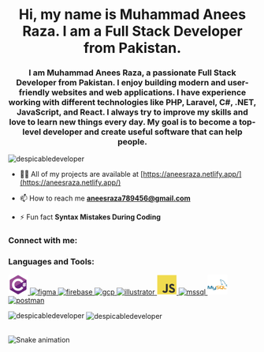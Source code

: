 <h1 align="center">Hi, my name is Muhammad Anees Raza. I am a Full Stack Developer from Pakistan. </h1>
<h3 align="center">I am Muhammad Anees Raza, a passionate Full Stack Developer from Pakistan. I enjoy building modern and user-friendly websites and web applications. I have experience working with different technologies like PHP, Laravel, C#, .NET, JavaScript, and React. I always try to improve my skills and love to learn new things every day. My goal is to become a top-level developer and create useful software that can help people.
</h3>

<p align="left"> <img src="https://komarev.com/ghpvc/?username=despicabledeveloper&label=Profile%20views&color=0e75b6&style=flat" alt="despicabledeveloper" /> </p>

- 👨‍💻 All of my projects are available at [https://aneesraza.netlify.app/](https://aneesraza.netlify.app/)

- 📫 How to reach me **aneesraza789456@gmail.com**

- ⚡ Fun fact **Syntax Mistakes During Coding**

<h3 align="left">Connect with me:</h3>
<p align="left">
</p>

<h3 align="left">Languages and Tools:</h3>
<p align="left"> <a href="https://www.w3schools.com/cs/" target="_blank" rel="noreferrer"> <img src="https://raw.githubusercontent.com/devicons/devicon/master/icons/csharp/csharp-original.svg" alt="csharp" width="40" height="40"/> </a> <a href="https://www.figma.com/" target="_blank" rel="noreferrer"> <img src="https://www.vectorlogo.zone/logos/figma/figma-icon.svg" alt="figma" width="40" height="40"/> </a> <a href="https://firebase.google.com/" target="_blank" rel="noreferrer"> <img src="https://www.vectorlogo.zone/logos/firebase/firebase-icon.svg" alt="firebase" width="40" height="40"/> </a> <a href="https://cloud.google.com" target="_blank" rel="noreferrer"> <img src="https://www.vectorlogo.zone/logos/google_cloud/google_cloud-icon.svg" alt="gcp" width="40" height="40"/> </a> <a href="https://www.adobe.com/in/products/illustrator.html" target="_blank" rel="noreferrer"> <img src="https://www.vectorlogo.zone/logos/adobe_illustrator/adobe_illustrator-icon.svg" alt="illustrator" width="40" height="40"/> </a> <a href="https://developer.mozilla.org/en-US/docs/Web/JavaScript" target="_blank" rel="noreferrer"> <img src="https://raw.githubusercontent.com/devicons/devicon/master/icons/javascript/javascript-original.svg" alt="javascript" width="40" height="40"/> </a> <a href="https://www.microsoft.com/en-us/sql-server" target="_blank" rel="noreferrer"> <img src="https://www.svgrepo.com/show/303229/microsoft-sql-server-logo.svg" alt="mssql" width="40" height="40"/> </a> <a href="https://www.mysql.com/" target="_blank" rel="noreferrer"> <img src="https://raw.githubusercontent.com/devicons/devicon/master/icons/mysql/mysql-original-wordmark.svg" alt="mysql" width="40" height="40"/> </a> <a href="https://postman.com" target="_blank" rel="noreferrer"> <img src="https://www.vectorlogo.zone/logos/getpostman/getpostman-icon.svg" alt="postman" width="40" height="40"/> </a> </p>

<p><img align="left" src="https://github-readme-stats.vercel.app/api/top-langs?username=despicabledeveloper&show_icons=true&locale=en&layout=compact" alt="despicabledeveloper" /></p>

<p>&nbsp;<img align="center" src="https://github-readme-stats.vercel.app/api?username=despicabledeveloper&show_icons=true&locale=en" alt="despicabledeveloper" /></p>


<br clear="both">

<img src="https://profile-readme-generator.com/assets/snake.svg" alt="Snake animation" />
